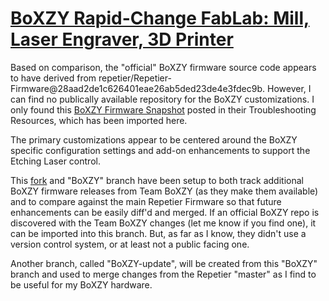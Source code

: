 
# [BoXZY Rapid-Change FabLab: Mill, Laser Engraver, 3D Printer](http://www.boxzy.com/)

Based on comparison, the "official" BoXZY firmware source code appears to have derived from repetier/Repetier-Firmware@28aad2de1c626401eae26ab5ded23de4e3fdec9b. 
However, I can find no publically available repository for the BoXZY customizations.  I only found this [BoXZY Firmware Snapshot](http://boxzy.dozuki.com/Guide/Files/33) posted in their Troubleshooting Resources, which has been imported here.

The primary customizations appear to be centered around the BoXZY specific configuration settings and add-on enhancements to support the Etching Laser control.

This [fork](https://github.com/dewhisna/Repetier-Firmware) and "BoXZY" branch have been setup to both track additional BoXZY firmware releases from Team BoXZY (as they make them available) and to compare against the main Repetier Firmware so that future enhancements can be easily diff'd and merged.
If an official BoXZY repo is discovered with the Team BoXZY changes (let me know if you find one), it can be imported into this branch.  But, as far as I know, they didn't use a version control system, or at least not a public facing one.

Another branch, called "BoXZY-update", will be created from this "BoXZY" branch and used to merge changes from the Repetier "master" as I find to be useful for my BoXZY hardware.


